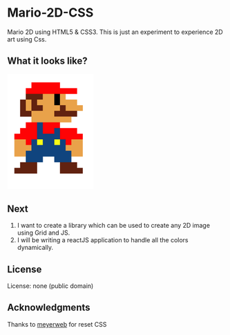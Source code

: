 # Mario-2D-CSS

Mario 2D using HTML5 & CSS3. This is just an experiment to experience 2D art using Css. 

## What it looks like?

<img src="./resources/images/mario.png" alt="Mario" width="200" >

## Next

1. I want to create a library which can be used to create any 2D image using Grid and JS.
2. I will be writing a reactJS application to handle all the colors dynamically.

## License
License: none (public domain)

## Acknowledgments

Thanks to [meyerweb](http://meyerweb.com/eric/tools/css/reset/) for reset CSS
